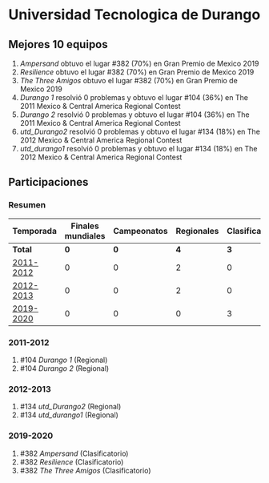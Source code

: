 # Universidad Tecnologica de Durango

## Mejores 10 equipos

1. _Ampersand_ obtuvo el lugar #382 (70%) en Gran Premio de Mexico 2019
1. _Resilience_ obtuvo el lugar #382 (70%) en Gran Premio de Mexico 2019
1. _The Three Amigos_ obtuvo el lugar #382 (70%) en Gran Premio de Mexico 2019
1. _Durango 1_ resolvió 0 problemas y obtuvo el lugar #104 (36%) en The 2011 Mexico & Central America Regional Contest
1. _Durango 2_ resolvió 0 problemas y obtuvo el lugar #104 (36%) en The 2011 Mexico & Central America Regional Contest
1. _utd_Durango2_ resolvió 0 problemas y obtuvo el lugar #134 (18%) en The 2012 Mexico & Central America Regional Contest
1. _utd_durango1_ resolvió 0 problemas y obtuvo el lugar #134 (18%) en The 2012 Mexico & Central America Regional Contest

## Participaciones

### Resumen

| Temporada | Finales mundiales | Campeonatos | Regionales | Clasificatorios | Equipos |
| --- | --- | --- | --- | --- | --- |
| **Total** | **0** | **0** | **4** | **3** | **7** |
| [2011-2012](#2011-2012) | 0 | 0 | 2 | 0 | 2 |
| [2012-2013](#2012-2013) | 0 | 0 | 2 | 0 | 2 |
| [2019-2020](#2019-2020) | 0 | 0 | 0 | 3 | 3 |

### 2011-2012

1. #104 _Durango 1_ (Regional)
1. #104 _Durango 2_ (Regional)

### 2012-2013

1. #134 _utd_Durango2_ (Regional)
1. #134 _utd_durango1_ (Regional)

### 2019-2020

1. #382 _Ampersand_ (Clasificatorio)
1. #382 _Resilience_ (Clasificatorio)
1. #382 _The Three Amigos_ (Clasificatorio)



